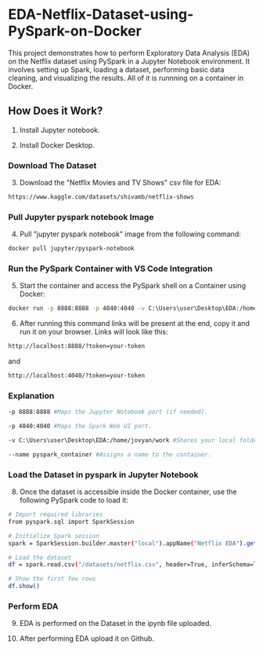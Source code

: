 # EDA-Netflix-Dataset-using-PySpark-on-Docker
This project demonstrates how to perform Exploratory Data Analysis (EDA) on the Netflix dataset using PySpark in a Jupyter Notebook environment. It involves setting up Spark, loading a dataset, performing basic data cleaning, and visualizing the results. All of it is runnning on a container in Docker.
##  How Does it Work?

1. Install Jupyter notebook. 

2. Install Docker Desktop.

### Download The Dataset

3. Download the "Netflix Movies and TV Shows" csv file for EDA:
```bash
https://www.kaggle.com/datasets/shivamb/netflix-shows 
```

### Pull Jupyter pyspark notebook Image

4. Pull "jupyter pyspark notebook" image from the following command:

```bash
docker pull jupyter/pyspark-notebook
```

### Run the PySpark Container with VS Code Integration

5. Start the container and access the PySpark shell on a Container using Docker:

```bash
docker run -p 8888:8888 -p 4040:4040 -v C:\Users\user\Desktop\EDA:/home/jovyan/work --name pyspark_container jupyter/pyspark-notebook
```

6. After running this command links will be present at the end, copy it and run it on your browser. Links will look like this:

```bash
http://localhost:8888/?token=your-token
```
and

```bash
http://localhost:4040/?token=your-token
```

### Explanation

```bash
-p 8888:8888 #Maps the Jupyter Notebook port (if needed).
```

```bash
-p 4040:4040 #Maps the Spark Web UI port.
```

```bash
-v C:\Users\user\Desktop\EDA:/home/jovyan/work #Shares your local folder with the container.
```

```bash
--name pyspark_container #Assigns a name to the container.
```

### Load the Dataset in pyspark in Jupyter Notebook

8. Once the dataset is accessible inside the Docker container, use the following PySpark code to load it:

```bash
# Import required libraries
from pyspark.sql import SparkSession

# Initialize Spark session
spark = SparkSession.builder.master("local").appName("Netflix EDA").getOrCreate()

# Load the dataset
df = spark.read.csv("/datasets/netflix.csv", header=True, inferSchema=True)

# Show the first few rows
df.show()
```

### Perform EDA

9. EDA is performed on the Dataset in the ipynb file uploaded.

10. After performing EDA upload it on Github.
